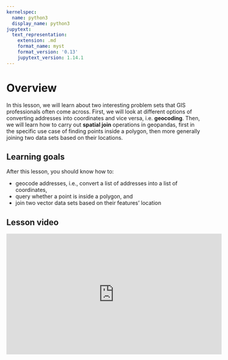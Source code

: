 ```yaml
---
kernelspec:
  name: python3
  display_name: python3
jupytext:
  text_representation:
    extension: .md
    format_name: myst
    format_version: '0.13'
    jupytext_version: 1.14.1
---
```


# Overview

In this lesson, we will learn about two interesting problem sets that GIS
professionals often come across. First, we will look at different options of
converting addresses into coordinates and vice versa, i.e. **geocoding**. Then,
we will learn how to carry out **spatial join** operations in geopandas, first
in the specific use case of finding points inside a polygon, then more
generally joining two data sets based on their locations.


## Learning goals

After this lesson, you should know how to:

- geocode addresses, i.e., convert a list of addresses into a list of coordinates,
- query whether a point is inside a polygon, and
- join two vector data sets based on their features’ location


## Lesson video

<iframe width="560" height="315" src="https://www.youtube.com/embed/xs_csmGkVVU?si=IAl9Nfy6DBTinQFV" title="YouTube video player" frameborder="0" allow="accelerometer; autoplay; clipboard-write; encrypted-media; gyroscope; picture-in-picture; web-share" allowfullscreen></iframe>
